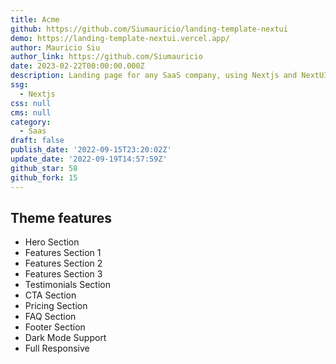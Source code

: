 ```yaml
---
title: Acme
github: https://github.com/Siumauricio/landing-template-nextui
demo: https://landing-template-nextui.vercel.app/
author: Mauricio Siu
author_link: https://github.com/Siumauricio
date: 2023-02-22T00:00:00.000Z
description: Landing page for any SaaS company, using Nextjs and NextUI
ssg:
  - Nextjs
css: null
cms: null
category:
  - Saas
draft: false
publish_date: '2022-09-15T23:20:02Z'
update_date: '2022-09-19T14:57:59Z'
github_star: 58
github_fork: 15
---
```


## Theme features

- Hero Section
- Features Section 1
- Features Section 2
- Features Section 3
- Testimonials Section
- CTA Section
- Pricing Section
- FAQ Section
- Footer Section
- Dark Mode Support
- Full Responsive